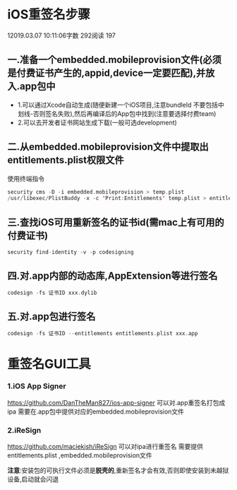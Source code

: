 # iOS重签名步骤

12019.03.07 10:11:06字数 292阅读 197

## 一.准备一个embedded.mobileprovision文件(必须是付费证书产生的,appid,device一定要匹配),并放入.app包中

- 1.可以通过Xcode自动生成(随便新建一个iOS项目,注意bundleId 不要包括中划线-否则签名失败),然后再编译后的App包中找到(注意要选择付费team)
- 2.可以去开发者证书网站生成下载(一般可选development)

## 二.从embedded.mobileprovision文件中提取出entitlements.plist权限文件

使用终端指令

```swift
security cms -D -i embedded.mobileprovision > temp.plist
/usr/libexec/PlistBuddy -x -c 'Print:Entitlements' temp.plist > entitlements.plist
```

## 三.查找iOS可用重新签名的证书id(需mac上有可用的付费证书)

```swift
security find-identity -v -p codesigning
```

## 四.对.app内部的动态库,AppExtension等进行签名

```swift
codesign -fs 证书ID xxx.dylib
```

## 五.对.app包进行签名

```swift
codesign -fs 证书ID --entitlements entitlements.plist xxx.app
```

# 重签名GUI工具

### 1.iOS App Signer

<https://github.com/DanTheMan827/ios-app-signer>
可以对.app重签名打包成ipa
需要在.app包中提供对应的embedded.mobileprovision文件

### 2.iReSign

<https://github.com/maciekish/iReSign>
可以对ipa进行重签名
需要提供entitlements.plist ,embedded.mobileprovision文件

**注意**:安装包的可执行文件必须是**脱壳的**,重新签名才会有效,否则即使安装到未越狱设备,启动就会闪退